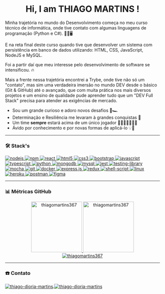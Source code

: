 <h1 align="center">Hi, I am THIAGO MARTINS !</h1>

<p>
  Minha trajetória no mundo do Desenvolvimento começa no meu curso técnico de informática, onde tive contato com algumas linguagens de programação (Python e C#). 👨‍🔧🖥️

  E na reta final deste curso quando tive que desenvolver um sistema com persistência em banco de dados utilizando: HTML, CSS, JavaScript, NodeJS e MySQL.

  Foi a partir daí que meu interesse pelo desenvolvimento de software se intensificou. 🔥

  Mais a frente nessa trajetória encontrei a Trybe, onde tive não só um "contato", mas sim uma verdadeira imersão no mundo DEV desde o básico (Git & GitHub) até o avançado, que com muita prática nos mais diversos projetos e um ensino de qualidade pude aprender tudo que um "DEV Full Stack" precisa para atender as exigências de mercado.
  
 - Sou um grande curioso e adoro novos desafios 🏁🏎️
 - Determinação e Resiliência me levaram à grandes conquistas 🏅
 - Um time <b>sempre</b> estará acima de um único jogador 🧑🏻‍🧑🏽‍👱🏼‍♀️
 - Ávido por conhecimento e por novas formas de aplicá-lo 💡🧠
</p>

<hr>

<h3 align="left">🛠️ Stack's</h3>
<p align="left">
  <a href="https://nodejs.org" target="_blank" rel="noreferrer">
    <img
      src="https://img.shields.io/badge/Node.js-339933?style=for-the-badge&logo=nodedotjs&logoColor=white"
      alt="nodejs"
    />
  </a>

  <a href="https://docs.npmjs.com/about-npm" target="_blank" rel="noreferrer">
    <img
      src="https://img.shields.io/badge/npm-CB3837?style=for-the-badge&logo=npm&logoColor=white"
      alt="npm"
    />
  </a>

  <a href="https://pt-br.reactjs.org/docs/getting-started.html" target="_blank" rel="noreferrer">
    <img
      src="https://img.shields.io/badge/React-20232A?style=for-the-badge&logo=react&logoColor=61DAFB"
      alt="react"
    />
  </a>

  <a href="https://www.w3.org/html/" target="_blank" rel="noreferrer">
    <img
      src="https://img.shields.io/badge/HTML5-E34F26?style=for-the-badge&logo=html5&logoColor=white"
      alt="html5"
    />
  </a>

  <a href="https://www.w3schools.com/css/" target="_blank" rel="noreferrer">
    <img
      src="https://img.shields.io/badge/CSS3-1572B6?style=for-the-badge&logo=css3&logoColor=white"
      alt="css3"
    />
  </a>

  <a href="https://getbootstrap.com" target="_blank" rel="noreferrer">
    <img
      src="https://img.shields.io/badge/Bootstrap-563D7C?style=for-the-badge&logo=bootstrap&logoColor=white"
      alt="bootstrap"
    />
  </a>

  <a href="https://developer.mozilla.org/pt-BR/docs/Web/JavaScript" target="_blank" rel="noreferrer">
    <img
      src="https://img.shields.io/badge/JavaScript-F7DF1E?style=for-the-badge&logo=javascript&logoColor=black"
      alt="javascript"
    />
  </a>

  <a href="https://www.typescriptlang.org/pt/" target="_blank" rel="noreferrer">
    <img
      src="https://img.shields.io/badge/TypeScript-007ACC?style=for-the-badge&logo=typescript&logoColor=white"
      alt="typescript"
    />
  </a>

  <a href="https://www.python.org" target="_blank" rel="noreferrer">
    <img
      src="https://img.shields.io/badge/Python-3776AB?style=for-the-badge&logo=python&logoColor=white"
      alt="python"
    />
  </a>

  <a href="https://www.mongodb.com/" target="_blank" rel="noreferrer">
    <img
      src="https://img.shields.io/badge/MongoDB-4EA94B?style=for-the-badge&logo=mongodb&logoColor=white"
      alt="mongodb"
    />
  </a>

  <a href="https://www.mysql.com/" target="_blank" rel="noreferrer">
    <img
      src="https://img.shields.io/badge/MySQL-225372?style=for-the-badge&logo=mysql&logoColor=white"
      alt="mysql"
    />
  </a>

  <a href="https://jestjs.io" target="_blank" rel="noreferrer">
    <img
      src="https://img.shields.io/badge/Jest-FFF?style=for-the-badge&logo=jest&logoColor=C03B13"
      alt="jest"
    />
  </a>

  <a href="https://testing-library.com/docs/react-testing-library/intro/" target="_blank" rel="noreferrer">
    <img
      src="https://img.shields.io/badge/Testing_Library-18191A?style=for-the-badge&logo=testing-library&logoColor=FE4646"
      alt="testing-library"
    />
  </a>

  <a href="https://mochajs.org" target="_blank" rel="noreferrer">
    <img
      src="https://img.shields.io/badge/mocha.js-323330?style=for-the-badge&logo=mocha&logoColor=Brown"
      alt="mocha"
    />
  </a>

  <a href="https://git-scm.com/" target="_blank" rel="noreferrer">
    <img
      src="https://img.shields.io/badge/Git-F05032?style=for-the-badge&logo=git&logoColor=white"
      alt="git"
    />
  </a>

  <a href="https://www.docker.com/" target="_blank" rel="noreferrer">
    <img
      src="https://img.shields.io/badge/Docker-1C90ED?style=for-the-badge&logo=docker&logoColor=white"
      alt="docker"
    />
  </a>

  <a href="https://expressjs.com" target="_blank" rel="noreferrer">
    <img
      src="https://img.shields.io/badge/Express.js-000000?style=for-the-badge&logo=express&logoColor=white"
      alt="express.js"
    />
  </a>

  <a href="https://redux.js.org" target="_blank" rel="noreferrer">
    <img
      src="https://img.shields.io/badge/Redux-764ABC?style=for-the-badge&logo=redux&logoColor=white"
      alt="redux"
    />
  </a>

  <a href="https://www.shellscript.sh/" target="_blank" rel="noreferrer" style="background-color: white;">
    <img
      src="https://img.shields.io/badge/Shell_Script-000000?style=for-the-badge&logo=gnu-bash&logoColor=white"
      alt="shell-script"
    />
  </a>

  <a href="https://www.linux.org/" target="_blank" rel="noreferrer">
    <img
      src="https://img.shields.io/badge/Linux-EFBB21?style=for-the-badge&logo=linux&logoColor=000"
      alt="linux"
    />
  </a>

  <a href="https://heroku.com" target="_blank" rel="noreferrer">
    <img
      src="https://img.shields.io/badge/Heroku-430098?style=for-the-badge&logo=heroku&logoColor=white"
      alt="heroku"
    />
  </a>

  <a href="https://postman.com" target="_blank" rel="noreferrer">
    <img
      src="https://img.shields.io/badge/Postman-FF6C37?style=for-the-badge&logo=Postman&logoColor=white"
      alt="postman"
    />
  </a>

  <a href="https://www.figma.com/" target="_blank" rel="noreferrer">
    <img
      src="https://img.shields.io/badge/Figma-F24E1E?style=for-the-badge&logo=figma&logoColor=white"
      alt="figma"
    />
  </a>
</p>

<hr>

<h3 align="left">📊 Métricas GitHub</h3>
<a href="https://github.com/thiagomartins367" align="center">
  <div align="center">
    <img height="165em" src="https://github-readme-stats.vercel.app/api?username=thiagomartins367&theme=dracula&show_icons=true&layout=compact" alt="thiagomartins367"/>
    <img height="165em" src="https://github-readme-stats.vercel.app/api/top-langs/?username=thiagomartins367&theme=dracula&layout=compact" alt="thiagomartins367"/>
  </div>

  <div align="center">
    <picture>
      <source media="(prefers-color-scheme: dark)" srcset="https://streak-stats.demolab.com?user=DenverCoder1&theme=dark" />
      <img src="https://github-readme-streak-stats.herokuapp.com/?user=thiagomartins367&" alt="thiagomartins367" />
    </picture>
  </div>
</a>

<hr>

<h3 align="left"> ☎️ Contato</h3>
<p align="left">
  <a href="https://linkedin.com/in/thiago-dioria-martins" target="_blank">
    <img align="center" src="https://img.shields.io/badge/ThiagoMartins-0077B5?style=flat-square&logo=linkedin&logoColor=white" alt="thiago-dioria-martins"
  </a>
  <a href="https://mail.google.com/mail/u/0/?tab=rm&ogbl#inbox?compose=CllgCHrdkvCcBJMlzgzkXkFXcwlGpPhtSflRRQRWsCjWHwWgCPDbhxKRVwVSDbdnMnhPtMlDtnB" target="_blank">
    <img align="center" src="https://img.shields.io/badge/thiago17thiago@gmail.com-c14438?style=flat-square&logo=Gmail&logoColor=white" alt="thiago-dioria-martins"
  </a>
</p>
